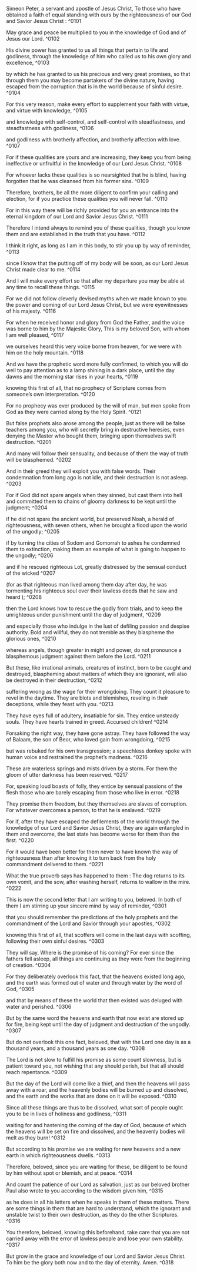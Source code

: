 

Simeon Peter, a servant and apostle of Jesus Christ, To those who have obtained a faith of equal standing with ours by the righteousness of our God and Savior Jesus Christ : ^0101

May grace and peace be multiplied to you in the knowledge of God and of Jesus our Lord. ^0102

His divine power has granted to us all things that pertain to life and godliness, through the knowledge of him who called us to his own glory and excellence, ^0103

by which he has granted to us his precious and very great promises, so that through them you may become partakers of the divine nature, having escaped from the corruption that is in the world because of sinful desire. ^0104

For this very reason, make every effort to supplement your faith with virtue, and virtue with knowledge, ^0105

and knowledge with self-control, and self-control with steadfastness, and steadfastness with godliness, ^0106

and godliness with brotherly affection, and brotherly affection with love. ^0107

For if these qualities are yours and are increasing, they keep you from being ineffective or unfruitful in the knowledge of our Lord Jesus Christ. ^0108

For whoever lacks these qualities is so nearsighted that he is blind, having forgotten that he was cleansed from his former sins. ^0109

Therefore, brothers, be all the more diligent to confirm your calling and election, for if you practice these qualities you will never fall. ^0110

For in this way there will be richly provided for you an entrance into the eternal kingdom of our Lord and Savior Jesus Christ. ^0111

Therefore I intend always to remind you of these qualities, though you know them and are established in the truth that you have. ^0112

I think it right, as long as I am in this body, to stir you up by way of reminder, ^0113

since I know that the putting off of my body will be soon, as our Lord Jesus Christ made clear to me. ^0114

And I will make every effort so that after my departure you may be able at any time to recall these things. ^0115

For we did not follow cleverly devised myths when we made known to you the power and coming of our Lord Jesus Christ, but we were eyewitnesses of his majesty. ^0116

For when he received honor and glory from God the Father, and the voice was borne to him by the Majestic Glory, This is my beloved Son, with whom I am well pleased, ^0117

we ourselves heard this very voice borne from heaven, for we were with him on the holy mountain. ^0118

And we have the prophetic word more fully confirmed, to which you will do well to pay attention as to a lamp shining in a dark place, until the day dawns and the morning star rises in your hearts, ^0119

knowing this first of all, that no prophecy of Scripture comes from someone’s own interpretation. ^0120

For no prophecy was ever produced by the will of man, but men spoke from God as they were carried along by the Holy Spirit. ^0121



But false prophets also arose among the people, just as there will be false teachers among you, who will secretly bring in destructive heresies, even denying the Master who bought them, bringing upon themselves swift destruction. ^0201

And many will follow their sensuality, and because of them the way of truth will be blasphemed. ^0202

And in their greed they will exploit you with false words. Their condemnation from long ago is not idle, and their destruction is not asleep. ^0203

For if God did not spare angels when they sinned, but cast them into hell and committed them to chains of gloomy darkness to be kept until the judgment; ^0204

if he did not spare the ancient world, but preserved Noah, a herald of righteousness, with seven others, when he brought a flood upon the world of the ungodly; ^0205

if by turning the cities of Sodom and Gomorrah to ashes he condemned them to extinction, making them an example of what is going to happen to the ungodly; ^0206

and if he rescued righteous Lot, greatly distressed by the sensual conduct of the wicked ^0207

(for as that righteous man lived among them day after day, he was tormenting his righteous soul over their lawless deeds that he saw and heard ); ^0208

then the Lord knows how to rescue the godly from trials, and to keep the unrighteous under punishment until the day of judgment, ^0209

and especially those who indulge in the lust of defiling passion and despise authority. Bold and willful, they do not tremble as they blaspheme the glorious ones, ^0210

whereas angels, though greater in might and power, do not pronounce a blasphemous judgment against them before the Lord. ^0211

But these, like irrational animals, creatures of instinct, born to be caught and destroyed, blaspheming about matters of which they are ignorant, will also be destroyed in their destruction, ^0212

suffering wrong as the wage for their wrongdoing. They count it pleasure to revel in the daytime. They are blots and blemishes, reveling in their deceptions, while they feast with you. ^0213

They have eyes full of adultery, insatiable for sin. They entice unsteady souls. They have hearts trained in greed. Accursed children! ^0214

Forsaking the right way, they have gone astray. They have followed the way of Balaam, the son of Beor, who loved gain from wrongdoing, ^0215

but was rebuked for his own transgression; a speechless donkey spoke with human voice and restrained the prophet’s madness. ^0216

These are waterless springs and mists driven by a storm. For them the gloom of utter darkness has been reserved. ^0217

For, speaking loud boasts of folly, they entice by sensual passions of the flesh those who are barely escaping from those who live in error. ^0218

They promise them freedom, but they themselves are slaves of corruption. For whatever overcomes a person, to that he is enslaved. ^0219

For if, after they have escaped the defilements of the world through the knowledge of our Lord and Savior Jesus Christ, they are again entangled in them and overcome, the last state has become worse for them than the first. ^0220

For it would have been better for them never to have known the way of righteousness than after knowing it to turn back from the holy commandment delivered to them. ^0221

What the true proverb says has happened to them : The dog returns to its own vomit, and the sow, after washing herself, returns to wallow in the mire. ^0222



This is now the second letter that I am writing to you, beloved. In both of them I am stirring up your sincere mind by way of reminder, ^0301

that you should remember the predictions of the holy prophets and the commandment of the Lord and Savior through your apostles, ^0302

knowing this first of all, that scoffers will come in the last days with scoffing, following their own sinful desires. ^0303

They will say, Where is the promise of his coming? For ever since the fathers fell asleep, all things are continuing as they were from the beginning of creation. ^0304

For they deliberately overlook this fact, that the heavens existed long ago, and the earth was formed out of water and through water by the word of God, ^0305

and that by means of these the world that then existed was deluged with water and perished. ^0306

But by the same word the heavens and earth that now exist are stored up for fire, being kept until the day of judgment and destruction of the ungodly. ^0307

But do not overlook this one fact, beloved, that with the Lord one day is as a thousand years, and a thousand years as one day. ^0308

The Lord is not slow to fulfill his promise as some count slowness, but is patient toward you, not wishing that any should perish, but that all should reach repentance. ^0309

But the day of the Lord will come like a thief, and then the heavens will pass away with a roar, and the heavenly bodies will be burned up and dissolved, and the earth and the works that are done on it will be exposed. ^0310

Since all these things are thus to be dissolved, what sort of people ought you to be in lives of holiness and godliness, ^0311

waiting for and hastening the coming of the day of God, because of which the heavens will be set on fire and dissolved, and the heavenly bodies will melt as they burn! ^0312

But according to his promise we are waiting for new heavens and a new earth in which righteousness dwells. ^0313

Therefore, beloved, since you are waiting for these, be diligent to be found by him without spot or blemish, and at peace. ^0314

And count the patience of our Lord as salvation, just as our beloved brother Paul also wrote to you according to the wisdom given him, ^0315

as he does in all his letters when he speaks in them of these matters. There are some things in them that are hard to understand, which the ignorant and unstable twist to their own destruction, as they do the other Scriptures. ^0316

You therefore, beloved, knowing this beforehand, take care that you are not carried away with the error of lawless people and lose your own stability. ^0317

But grow in the grace and knowledge of our Lord and Savior Jesus Christ. To him be the glory both now and to the day of eternity. Amen. ^0318


